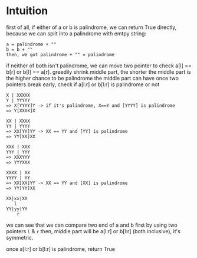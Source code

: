 # Intuition

first of all, if either of a or b is palindrome, we can return True directly,
because we can split into a palindrome with emtpy string:

```
a = palindrome + ""
b = b + ""
then, we got palindrome + "" = palindrome
```

if neither of both isn't palindrome, we can move two pointer to check a[l] == b[r] or b[l] == a[r].
greedily shrink middle part, the shorter the middle part is the higher chance to be palindrome the middle part can have
once two pointers break early, check if a[l:r] or b[l:r] is palindrome or not

```
X | XXXXX
Y | YYYYY
=> X[YYYY]Y -> if it's palindrome, X==Y and [YYYY] is palindrome
=> Y[XXXX]X

XX | XXXX
YY | YYYY
=> XX[YY]YY -> XX == YY and [YY] is palindrome
=> YY[XX]XX

XXX | XXX
YYY | YYY
=> XXXYYY
=> YYYXXX

XXXX | XX
YYYY | YY
=> XX[XX]YY -> XX == YY and [XX] is palindrome
=> YY[YY]XX

XX|xx|XX
   l
YY|yy|YY
    r
```

we can see that we can compare two end of a and b first by using two pointers `l` & `r`
then, middle part will be a[l:r] or b[l:r] (both inclusive), it's symmetric.

once a[l:r] or b[l:r] is palindrome, return True
